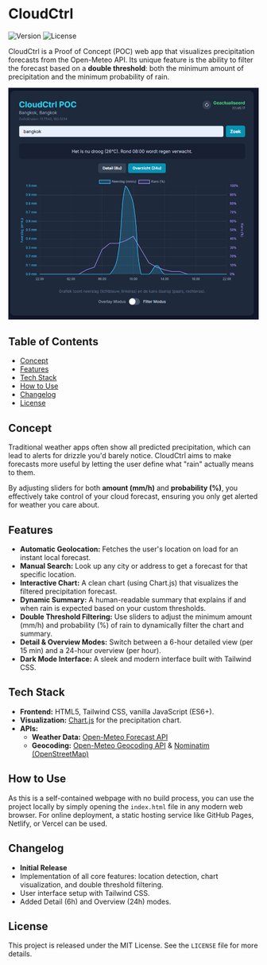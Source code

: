 # CloudCtrl

![Version](https://img.shields.io/badge/version-1.0.0-blue)
![License](https://img.shields.io/badge/license-MIT-green)

CloudCtrl is a Proof of Concept (POC) web app that visualizes precipitation forecasts from the Open-Meteo API. Its unique feature is the ability to filter the forecast based on a **double threshold**: both the minimum amount of precipitation and the minimum probability of rain.

![Screenshot of the CloudCtrl app](images/CloudCtrl.png)

## Table of Contents

- [Concept](#concept)
- [Features](#features)
- [Tech Stack](#tech-stack)
- [How to Use](#how-to-use)
- [Changelog](#changelog)
- [License](#license)

## Concept

Traditional weather apps often show all predicted precipitation, which can lead to alerts for drizzle you'd barely notice. CloudCtrl aims to make forecasts more useful by letting the user define what "rain" actually means to them.

By adjusting sliders for both **amount (mm/h)** and **probability (%)**, you effectively take control of your cloud forecast, ensuring you only get alerted for weather you care about.

## Features

* **Automatic Geolocation:** Fetches the user's location on load for an instant local forecast.
* **Manual Search:** Look up any city or address to get a forecast for that specific location.
* **Interactive Chart:** A clean chart (using Chart.js) that visualizes the filtered precipitation forecast.
* **Dynamic Summary:** A human-readable summary that explains if and when rain is expected based on your custom thresholds.
* **Double Threshold Filtering:** Use sliders to adjust the minimum amount (mm/h) and probability (%) of rain to dynamically filter the chart and summary.
* **Detail & Overview Modes:** Switch between a 6-hour detailed view (per 15 min) and a 24-hour overview (per hour).
* **Dark Mode Interface:** A sleek and modern interface built with Tailwind CSS.

## Tech Stack

* **Frontend:** HTML5, Tailwind CSS, vanilla JavaScript (ES6+).
* **Visualization:** [Chart.js](https://www.chartjs.org/) for the precipitation chart.
* **APIs:**
   * **Weather Data:** [Open-Meteo Forecast API](https://open-meteo.com/)
   * **Geocoding:** [Open-Meteo Geocoding API](https://open-meteo.com/en/docs/geocoding-api) & [Nominatim (OpenStreetMap)](https://nominatim.org/)

## How to Use

As this is a self-contained webpage with no build process, you can use the project locally by simply opening the `index.html` file in any modern web browser. For online deployment, a static hosting service like GitHub Pages, Netlify, or Vercel can be used.

## Changelog

* **Initial Release**
* Implementation of all core features: location detection, chart visualization, and double threshold filtering.
* User interface setup with Tailwind CSS.
* Added Detail (6h) and Overview (24h) modes.

## License

This project is released under the MIT License. See the `LICENSE` file for more details.

```text

```
